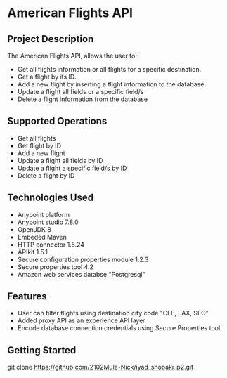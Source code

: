 # American Flights API

## Project Description

The American Flights API, allows the user to:
 * Get all flights information or all flights for a specific destination.
 * Get a flight by its ID.
 * Add a new flight by inserting a flight information to the database.
 * Update a flight all fields or a specific field/s
 * Delete a flight information from the database
 
## Supported Operations
 * Get all flights
 * Get flight by ID
 * Add a new flight
 * Update a flight all fields by ID
 * Update a flight a specific field/s by ID
 * Delete a flight by ID

## Technologies Used

 * Anypoint platform
 * Anypoint studio 7.8.0
 * OpenJDK 8
 * Embeded Maven
 * HTTP connector 1.5.24
 * APIkit 1.5.1
 * Secure configuration properties module 1.2.3
 * Secure properties tool 4.2
 * Amazon web services databse "Postgresql"

## Features

* User can filter flights using destination city code "CLE, LAX, SFO"
* Added proxy API as an experience API layer
* Encode database connection credentials using Secure Properties tool


## Getting Started

git clone https://github.com/2102Mule-Nick/iyad_shobaki_p2.git
